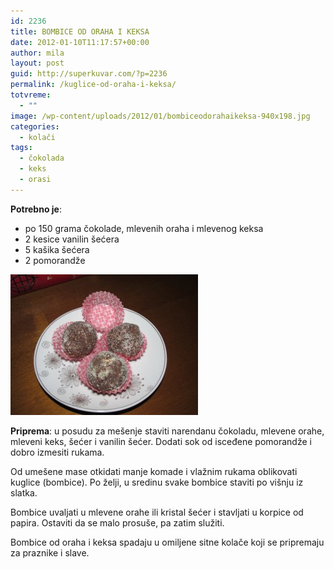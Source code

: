 ```yaml
---
id: 2236
title: BOMBICE OD ORAHA I KEKSA
date: 2012-01-10T11:17:57+00:00
author: mila
layout: post
guid: http://superkuvar.com/?p=2236
permalink: /kuglice-od-oraha-i-keksa/
totvreme:
  - ""
image: /wp-content/uploads/2012/01/bombiceodorahaikeksa-940x198.jpg
categories:
  - kolači
tags:
  - čokolada
  - keks
  - orasi
---
```

**Potrebno je**:

  * po 150 grama čokolade, mlevenih oraha i mlevenog keksa
  * 2 kesice vanilin šećera
  * 5 kašika šećera
  * 2 pomorandže

[<img class="alignnone size-medium wp-image-9324" src="/wp-content/uploads/2012/01/bombiceodorahaikeksa-300x225.jpg" alt="bombiceodorahaikeksa" width="300" height="225" />](/wp-content/uploads/2012/01/bombiceodorahaikeksa.jpg)

**Priprema**: u posudu za mešenje staviti narendanu čokoladu, mlevene orahe, mleveni keks, šećer i vanilin šećer. Dodati sok od isceđene pomorandže i dobro izmesiti rukama.

Od umešene mase otkidati manje komade i vlažnim rukama oblikovati kuglice (bombice). Po želji, u sredinu svake bombice staviti po višnju iz slatka.

Bombice uvaljati u mlevene orahe ili kristal šećer i stavljati u korpice od papira. Ostaviti da se malo prosuše, pa zatim služiti.

Bombice od oraha i keksa spadaju u omiljene sitne kolače koji se pripremaju za praznike i slave.

&nbsp;